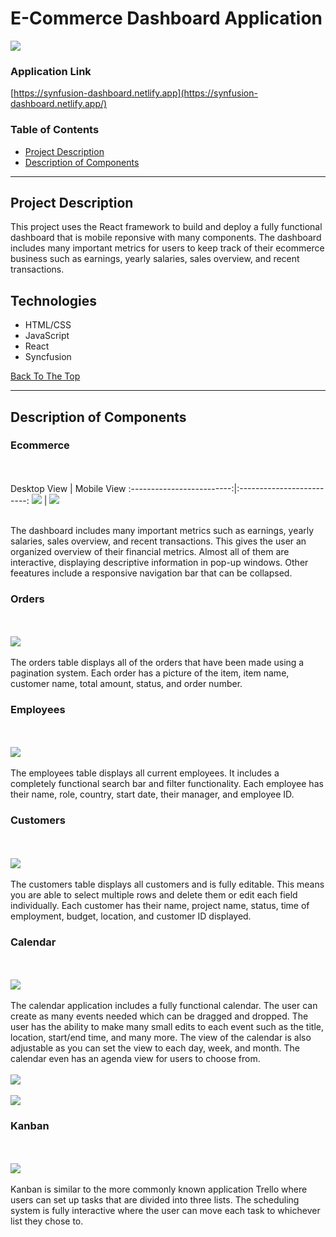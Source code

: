  # E-Commerce Dashboard Application
 
 ![](Project%20Images/picture1.JPG)

### Application Link

[https://synfusion-dashboard.netlify.app](https://synfusion-dashboard.netlify.app/)

### Table of Contents

- [Project Description](#project-description)
- [Description of Components](#description-of-components)

---

## Project Description

This project uses the React framework to build and deploy a fully functional dashboard that is mobile reponsive with many components. The dashboard includes many important metrics for users to keep track of their ecommerce business such as earnings, yearly salaries, sales overview, and recent transactions. 

## Technologies

- HTML/CSS
- JavaScript
- React
- Syncfusion 

[Back To The Top](#e-commerce-application)

---

## Description of Components

### Ecommerce

<br/><br/>
Desktop View            |  Mobile View
:-------------------------:|:-------------------------:
![](Project%20Images/picture1.JPG) |  ![](Project%20Images/picture9.PNG)
<br/><br/>

The dashboard includes many important metrics such as earnings, yearly salaries, sales overview, and recent transactions. This gives the user an organized overview of their financial metrics. Almost all of them are interactive, displaying descriptive information in pop-up windows. Other feeatures include a responsive navigation bar that can be collapsed.  

### Orders

<br/><br/>
![](Project%20Images/picture2.JPG)
<br/><br/>
The orders table displays all of the orders that have been made using a pagination system. Each order has a picture of the item, item name, customer name, total amount, status, and order number.

### Employees

<br/><br/>
![](Project%20Images/picture3.JPG)
<br/><br/>
The employees table displays all current employees. It includes a completely functional search bar and filter functionality. Each employee has their name, role, country, start date, their manager, and employee ID. 

### Customers

<br/><br/>
![](Project%20Images/picture4.JPG)
<br/><br/>
The customers table displays all customers and is fully editable. This means you are able to select multiple rows and delete them or edit each field individually. Each customer has their name, project name, status, time of employment, budget, location, and customer ID displayed.

### Calendar

<br/><br/>
![](Project%20Images/picture5.JPG)
<br/><br/>
The calendar application includes a fully functional calendar. The user can create as many events needed which can be dragged and dropped. The user has the ability to make many small edits to each event such as the title, location, start/end time, and many more. The view of the calendar is also adjustable as you can set the view to each day, week, and month. The calendar even has an agenda view for users to choose from.
<br/><br/>
![](Project%20Images/picture6.JPG)
<br/><br/>
![](Project%20Images/picture7.JPG)

### Kanban

<br/><br/>
![](Project%20Images/picture8.JPG)
<br/><br/>
Kanban is similar to the more commonly known application Trello where users can set up tasks that are divided into three lists. The scheduling system is fully interactive where the user can move each task to whichever list they chose to.

